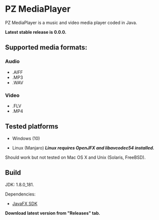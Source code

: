 # PZ MediaPlayer

PZ MediaPlayer is a music and video media player coded in Java.

**Latest stable release is 0.0.0.**

## Supported media formats:
### Audio
* .AIFF
* .MP3
* .WAV

### Video
* .FLV
* .MP4


## Tested platforms

* Windows (10)

* Linux (Manjaro) _**Linux requires OpenJFX and libavcodec54 installed.**_

Should work but not tested on Mac OS X and Unix (Solaris, FreeBSD).


## Build
JDK: 1.8.0_181.

Dependencies:

* [JavaFX SDK](http://www.oracle.com/technetwork/java/javafx/install-javafx-sdk-1-2-139156.html)

**Download latest version from "Releases" tab.**
